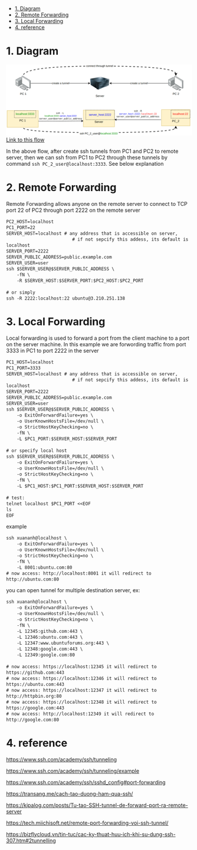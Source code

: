- [1. Diagram](#1-diagram)
- [2. Remote Forwarding](#2-remote-forwarding)
- [3. Local Forwarding](#3-local-forwarding)
- [4. reference](#4-reference)

# 1. Diagram

![alt text](image.gif)
[Link to this flow](https://drive.google.com/file/d/1128e6AAZQdWvPZPdr9xcEj1-A9HLOnC_/view?usp=drive_link)

In the above flow, after create ssh tunnels from PC1 and PC2 to remote server, then we can ssh from PC1 to PC2 through these tunnels by command `ssh PC_2_user@localhost:3333`. See below explanation

# 2. Remote Forwarding

Remote Forwarding allows anyone on the remote server to connect to TCP port 22 of PC2 through port 2222 on the remote server

```shell
PC2_HOST=localhost
PC1_PORT=22
SERVER_HOST=localhost # any address that is accessible on server, 
                         # if not sepcify this addess, its default is localhost
SERVER_PORT=2222
SERVER_PUBLIC_ADDRESS=public.example.com
SERVER_USER=user
ssh $SERVER_USER@$SERVER_PUBLIC_ADDRESS \
    -fN \
    -R $SERVER_HOST:$SERVER_PORT:$PC2_HOST:$PC2_PORT

# or simply 
ssh -R 2222:localhost:22 ubuntu@3.210.251.138
```

# 3. Local Forwarding

Local forwarding is used to forward a port from the client machine to a port on the server machine. In this example we are forwording traffic from port 3333 in PC1 to port 2222 in the server

```shell
PC1_HOST=localhost
PC1_PORT=3333
SERVER_HOST=localhost # any address that is accessible on server, 
                         # if not sepcify this addess, its default is localhost
SERVER_PORT=2222
SERVER_PUBLIC_ADDRESS=public.example.com
SERVER_USER=user
ssh $SERVER_USER@$SERVER_PUBLIC_ADDRESS \
    -o ExitOnForwardFailure=yes \
    -o UserKnownHostsFile=/dev/null \
    -o StrictHostKeyChecking=no \
    -fN \
    -L $PC1_PORT:$SERVER_HOST:$SERVER_PORT

# or specify local host
ssh $SERVER_USER@$SERVER_PUBLIC_ADDRESS \
    -o ExitOnForwardFailure=yes \
    -o UserKnownHostsFile=/dev/null \
    -o StrictHostKeyChecking=no \
    -fN \
    -L $PC1_HOST:$PC1_PORT:$SERVER_HOST:$SERVER_PORT
    
# test:
telnet localhost $PC1_PORT <<EOF
ls
EOF
```

example

```shell
ssh xuananh@localhost \
    -o ExitOnForwardFailure=yes \
    -o UserKnownHostsFile=/dev/null \
    -o StrictHostKeyChecking=no \
    -fN \
    -L 8001:ubuntu.com:80
# now access: http://localhost:8001 it will redirect to http://ubuntu.com:80
```

you can open tunnel for multiple destination server, ex:

```shell
ssh xuananh@localhost \
    -o ExitOnForwardFailure=yes \
    -o UserKnownHostsFile=/dev/null \
    -o StrictHostKeyChecking=no \
    -fN \
    -L 12345:github.com:443 \
    -L 12346:ubuntu.com:443 \
    -L 12347:www.ubuntuforums.org:443 \
    -L 12348:google.com:443 \
    -L 12349:google.com:80

# now access: https://localhost:12345 it will redirect to https://github.com:443
# now access: https://localhost:12346 it will redirect to https://ubuntu.com:443
# now access: https://localhost:12347 it will redirect to http://httpbin.org:80
# now access: https://localhost:12348 it will redirect to https://google.com:443
# now access: http://localhost:12349 it will redirect to http://google.com:80

```

# 4. reference

https://www.ssh.com/academy/ssh/tunneling

https://www.ssh.com/academy/ssh/tunneling/example

https://www.ssh.com/academy/ssh/sshd_config#port-forwarding

https://transang.me/cach-tao-duong-ham-qua-ssh/

https://kipalog.com/posts/Tu-tao-SSH-tunnel-de-forward-port-ra-remote-server

https://tech.miichisoft.net/remote-port-forwarding-voi-ssh-tunnel/

https://bizflycloud.vn/tin-tuc/cac-ky-thuat-huu-ich-khi-su-dung-ssh-307.htm#2tunnelling